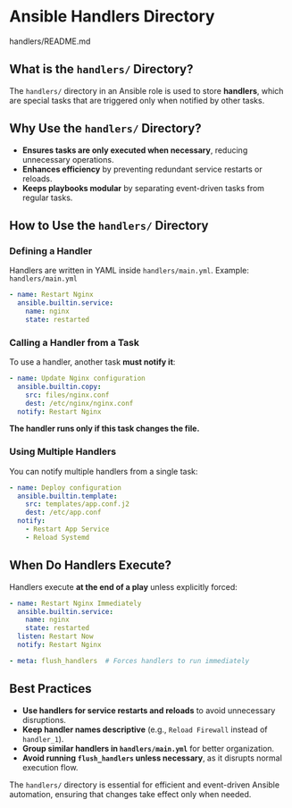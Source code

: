 # Ansible Handlers Directory
handlers/README.md

## What is the `handlers/` Directory?

The `handlers/` directory in an Ansible role is used to store **handlers**, which are special tasks that are triggered only when notified by other tasks.

## Why Use the `handlers/` Directory?

* **Ensures tasks are only executed when necessary**, reducing unnecessary operations.
* **Enhances efficiency** by preventing redundant service restarts or reloads.
* **Keeps playbooks modular** by separating event-driven tasks from regular tasks.

## How to Use the `handlers/` Directory

### Defining a Handler

Handlers are written in YAML inside `handlers/main.yml`.
Example: `handlers/main.yml`

```yaml
- name: Restart Nginx
  ansible.builtin.service:
    name: nginx
    state: restarted
```

### Calling a Handler from a Task

To use a handler, another task **must notify it**:

```yaml
- name: Update Nginx configuration
  ansible.builtin.copy:
    src: files/nginx.conf
    dest: /etc/nginx/nginx.conf
  notify: Restart Nginx
```

**The handler runs only if this task changes the file.**

### Using Multiple Handlers

You can notify multiple handlers from a single task:

```yaml
- name: Deploy configuration
  ansible.builtin.template:
    src: templates/app.conf.j2
    dest: /etc/app.conf
  notify:
    - Restart App Service
    - Reload Systemd
```

## When Do Handlers Execute?

Handlers execute **at the end of a play** unless explicitly forced:

```yaml
- name: Restart Nginx Immediately
  ansible.builtin.service:
    name: nginx
    state: restarted
  listen: Restart Now
  notify: Restart Nginx

- meta: flush_handlers  # Forces handlers to run immediately
```

## Best Practices

* **Use handlers for service restarts and reloads** to avoid unnecessary disruptions.
* **Keep handler names descriptive** (e.g., `Reload Firewall` instead of `handler_1`).
* **Group similar handlers in `handlers/main.yml`** for better organization.
* **Avoid running `flush_handlers` unless necessary**, as it disrupts normal execution flow.

The `handlers/` directory is essential for efficient and event-driven Ansible automation, ensuring that changes take effect only when needed.